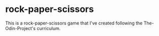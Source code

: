 # rock-paper-scissors
This is a rock-paper-scissors game that I've created following the The-Odin-Project's curriculum.
